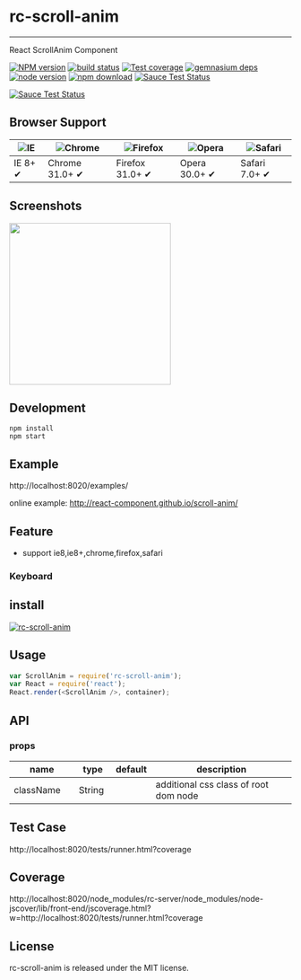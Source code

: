 # rc-scroll-anim
---

React ScrollAnim Component


[![NPM version][npm-image]][npm-url]
[![build status][travis-image]][travis-url]
[![Test coverage][coveralls-image]][coveralls-url]
[![gemnasium deps][gemnasium-image]][gemnasium-url]
[![node version][node-image]][node-url]
[![npm download][download-image]][download-url]
[![Sauce Test Status](https://saucelabs.com/buildstatus/rc-scroll-anim)](https://saucelabs.com/u/rc-scroll-anim)

[![Sauce Test Status](https://saucelabs.com/browser-matrix/rc-scroll-anim.svg)](https://saucelabs.com/u/rc-scroll-anim)

[npm-image]: http://img.shields.io/npm/v/rc-scroll-anim.svg?style=flat-square
[npm-url]: http://npmjs.org/package/rc-scroll-anim
[travis-image]: https://img.shields.io/travis/react-component/scroll-anim.svg?style=flat-square
[travis-url]: https://travis-ci.org/react-component/scroll-anim
[coveralls-image]: https://img.shields.io/coveralls/react-component/scroll-anim.svg?style=flat-square
[coveralls-url]: https://coveralls.io/r/react-component/scroll-anim?branch=master
[gemnasium-image]: http://img.shields.io/gemnasium/react-component/scroll-anim.svg?style=flat-square
[gemnasium-url]: https://gemnasium.com/react-component/scroll-anim
[node-image]: https://img.shields.io/badge/node.js-%3E=_0.10-green.svg?style=flat-square
[node-url]: http://nodejs.org/download/
[download-image]: https://img.shields.io/npm/dm/rc-scroll-anim.svg?style=flat-square
[download-url]: https://npmjs.org/package/rc-scroll-anim


## Browser Support

|![IE](https://raw.github.com/alrra/browser-logos/master/internet-explorer/internet-explorer_48x48.png) | ![Chrome](https://raw.github.com/alrra/browser-logos/master/chrome/chrome_48x48.png) | ![Firefox](https://raw.github.com/alrra/browser-logos/master/firefox/firefox_48x48.png) | ![Opera](https://raw.github.com/alrra/browser-logos/master/opera/opera_48x48.png) | ![Safari](https://raw.github.com/alrra/browser-logos/master/safari/safari_48x48.png)|
| --- | --- | --- | --- | --- |
| IE 8+ ✔ | Chrome 31.0+ ✔ | Firefox 31.0+ ✔ | Opera 30.0+ ✔ | Safari 7.0+ ✔ |

## Screenshots

<img src="" width="288"/>


## Development

```
npm install
npm start
```

## Example

http://localhost:8020/examples/


online example: http://react-component.github.io/scroll-anim/


## Feature

* support ie8,ie8+,chrome,firefox,safari

### Keyboard


## install


[![rc-scroll-anim](https://nodei.co/npm/rc-scroll-anim.png)](https://npmjs.org/package/rc-scroll-anim)


## Usage

```js
var ScrollAnim = require('rc-scroll-anim');
var React = require('react');
React.render(<ScrollAnim />, container);
```

## API

### props

<table class="table table-bordered table-striped">
    <thead>
    <tr>
        <th style="width: 100px;">name</th>
        <th style="width: 50px;">type</th>
        <th style="width: 50px;">default</th>
        <th>description</th>
    </tr>
    </thead>
    <tbody>
        <tr>
          <td>className</td>
          <td>String</td>
          <td></td>
          <td>additional css class of root dom node</td>
        </tr>
    </tbody>
</table>


## Test Case

http://localhost:8020/tests/runner.html?coverage

## Coverage

http://localhost:8020/node_modules/rc-server/node_modules/node-jscover/lib/front-end/jscoverage.html?w=http://localhost:8020/tests/runner.html?coverage

## License

rc-scroll-anim is released under the MIT license.
